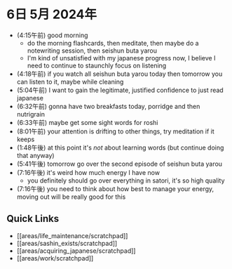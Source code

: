 # 6日 5月 2024年
- (4:15午前) good morning
  - do the morning flashcards, then meditate, then maybe do a notewriting session, then seishun buta yarou
  - I'm kind of unsatisfied with my japanese progress now, I believe I need to continue to staunchly focus on listening
- (4:18午前) if you watch all seishun buta yarou today then tomorrow you can listen to it, maybe while cleaning
- (5:04午前) I want to gain the legitimate, justified confidence to just read japanese
- (6:32午前) gonna have two breakfasts today, porridge and then nutrigrain
- (6:33午前) maybe get some sight words for roshi
- (8:01午前) your attention is drifting to other things, try meditation if it keeps
- (1:48午後) at this point it's *not* about learning words (but continue doing that anyway)
- (5:41午後) tomorrow go over the second episode of seishun buta yarou
- (7:16午後) it's weird how much energy I have now
  - you definitely should go over everything in satori, it's so high quality
- (7:16午後) you need to think about how best to manage your energy, moving out will be really good for this







 



## Quick Links
- [[areas/life_maintenance/scratchpad]]
- [[areas/sashin_exists/scratchpad]]
- [[areas/acquiring_japanese/scratchpad]]
- [[areas/work/scratchpad]]
